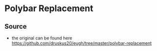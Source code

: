 # Polybar Replacement

## Source 

- the original can be found here https://github.com/druskus20/eugh/tree/master/polybar-replacement
